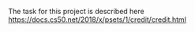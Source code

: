 The task for this project is described here https://docs.cs50.net/2018/x/psets/1/credit/credit.html
